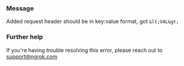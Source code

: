 
### Message
Added request header should be in key:value format, got `&lt;VAL&gt;`

### Further help
If you're having trouble resolving this error, please reach out to [support@ngrok.com](mailto:support@ngrok.com?subject=Help%20with%20ERR_NGROK_370)

